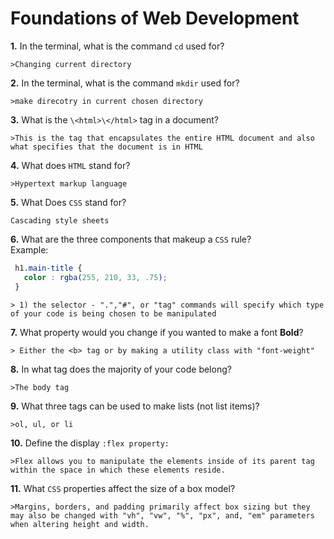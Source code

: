 # Foundations of Web Development

**1.** In the terminal, what is the command `cd` used for?
<!-- enter you answer in the space below -->
```
>Changing current directory

```

**2.** In the terminal, what is the command `mkdir` used for?
<!-- enter you answer in the space below -->
```
>make direcotry in current chosen directory

```

**3.** What is the `\<html>\</html>` tag in a document?
<!-- enter you answer in the space below -->
```
>This is the tag that encapsulates the entire HTML document and also what specifies that the document is in HTML

```

**4.** What does `HTML` stand for?
<!-- enter you answer in the space below -->
```
>Hypertext markup language

```

**5.** What Does `CSS` stand for?
<!-- enter you answer in the space below -->
```
Cascading style sheets

```

**6.** What are the three components that makeup a `CSS` rule? <br> Example:
```css
 h1.main-title {
   color : rgba(255, 210, 33, .75);
 }
```
<!-- enter you answer in the space below -->
```
> 1) the selector - ".","#", or "tag" commands will specify which type of your code is being chosen to be manipulated

```

**7.** What property would you change if you wanted to make a font **Bold**?
<!-- enter you answer in the space below -->
```
> Either the <b> tag or by making a utility class with "font-weight"

```

**8.** In what tag does the majority of your code belong?
<!-- enter you answer in the space below -->
```
>The body tag

```

**9.** What three tags can be used to make lists (not list items)?
<!-- enter you answer in the space below -->
```
>ol, ul, or li

```

**10.** Define the display `:flex property:`
<!-- enter you answer in the space below -->
```
>Flex allows you to manipulate the elements inside of its parent tag within the space in which these elements reside.

```

**11.** What `CSS` properties affect the size of a box model?
<!-- enter you answer in the space below -->
```
>Margins, borders, and padding primarily affect box sizing but they may also be changed with "vh", "vw", "%", "px", and, "em" parameters when altering height and width.

```